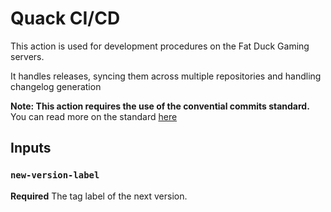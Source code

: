 # Quack CI/CD

This action is used for development procedures on the Fat Duck Gaming servers.

It handles releases, syncing them across multiple repositories and handling changelog generation

**Note: This action requires the use of the convential commits standard.**
You can read more on the standard [here](https://www.conventionalcommits.org/en/v1.0.0/ "Convential Commits")

## Inputs

### `new-version-label`
**Required** The tag label of the next version.